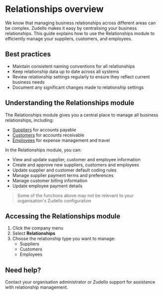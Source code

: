 # Relationships overview

We know that managing business relationships across different areas can be complex. Zudello makes it easy by centralising your business relationships. This guide explains how to use the Relationships module to efficiently manage your suppliers, customers, and employees.

## Best practices

- Maintain consistent naming conventions for all relationships
- Keep relationship data up to date across all systems
- Review relationship settings regularly to ensure they reflect current business needs
- Document any significant changes made to relationship settings

## Understanding the Relationships module

The Relationships module gives you a central place to manage all business relationships, including:

- [Suppliers](managing-supplier-records.md) for accounts payable
- [Customers](managing-customer-records.md) for accounts receivable
- [Employees](managing-employee-records.md) for expense management and travel

In the Relationships module, you can:

- View and update supplier, customer and employee information
- Create and approve new suppliers, customers and employees
- Update supplier and customer default coding rules
- Manage supplier payment terms and preferences
- Manage customer billing information
- Update employee payment details

> Some of the functions above may not be relevant to your organisation's Zudello configuration

## Accessing the Relationships module

1. Click the company menu
2. Select **Relationships**
3. Choose the relationship type you want to manage:
    - Suppliers
    - Customers
    - Employees

## Need help?

Contact your organisation administrator or Zudello support for assistance with relationship management.